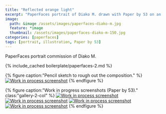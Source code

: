 ```yaml
---
title: "Reflected orange light"
excerpt: "PaperFaces portrait of Diako M. drawn with Paper by 53 on an iPad."
image: 
  path: &image /assets/images/paperfaces-diako-m.jpg 
  feature: *image
  thumbnail: /assets/images/paperfaces-diako-m-150.jpg
categories: [paperfaces]
tags: [portrait, illustration, Paper by 53]
---
```


PaperFaces portrait commission of Diako M.

{% include_cached boilerplate/paperfaces-2.md %}

{% figure caption:"Pencil sketch to rough out the composition." %}
[![Work in process screenshot](/assets/images/paperfaces-diako-m-process-1-750.jpg)](/assets/images/paperfaces-diako-m-process-1-lg.jpg)
{% endfigure %}

{% figure caption:"Work in progress screenshots (Paper by 53)." class:"gallery-2-col" %}
[![Work in process screenshot](/assets/images/paperfaces-diako-m-process-2-600.jpg)](/assets/images/paperfaces-diako-m-process-2-lg.jpg)
[![Work in process screenshot](/assets/images/paperfaces-diako-m-process-3-600.jpg)](/assets/images/paperfaces-diako-m-process-3-lg.jpg)
[![Work in process screenshot](/assets/images/paperfaces-diako-m-process-4-600.jpg)](/assets/images/paperfaces-diako-m-process-4-lg.jpg)
[![Work in process screenshot](/assets/images/paperfaces-diako-m-process-5-600.jpg)](/assets/images/paperfaces-diako-m-process-5-lg.jpg)
{% endfigure %}

